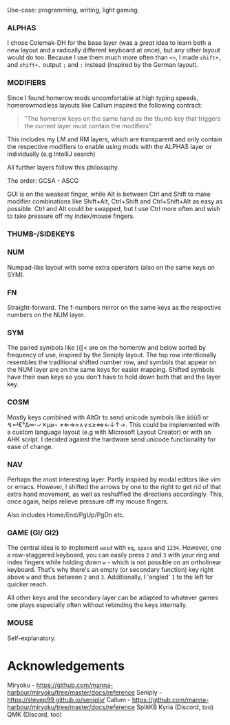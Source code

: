 Use-case: programming, writing, light gaming.


### ALPHAS
I chose Colemak-DH for the base layer (was a *great* idea to learn both a new layout and a radically different keyboard at once), but any other layout would do too.
Because I use them much more often than `<>`, I made `shift+,` and `shift+.` output `;` and `:` instead (inspired by the German layout).

### MODIFIERS
Since I found homerow mods uncomfortable at high typing speeds, homerowmodless layouts like Callum inspired the following contract:

> "The homerow keys on the same hand as the thumb key that triggers the current layer must contain the modifiers"

This includes my LM and RM layers, which are transparent and only contain the respective modifiers to enable using mods with the ALPHAS layer or individually (e.g IntelliJ search)

All further layers follow this philosophy.

The order:
GCSA - ASCG

GUI is on the weakest finger, while Alt is between Ctrl and Shift to make modifier combinations like Shift+Alt, Ctrl+Shift and Ctrl+Shift+Alt as easy as possible. Ctrl and Alt could be swapped, but I use Ctrl more often and wish to take pressure off my index/mouse fingers.

### THUMB-/SIDEKEYS

### NUM
Numpad-like layout with some extra operators (also on the same keys on SYM).

### FN

Straight-forward. The f-numbers mirror on the same keys as the respective numbers on the NUM layer. 

### SYM

The paired symbols like ({[< are on the homerow and below sorted by frequency of use, inspired by the Seniply layout. The top row intentionally resembles the traditional shifted number row, and symbols that appear on the NUM layer are on the same keys for easier mapping. Shifted symbols have their own keys so you don't have to hold down both that and the layer key.

### COSM

Mostly keys combined with AltGr to send unicode symbols like äöüß or ↯↵€°Δ∞·✓✕μ⌀¬ ≠⇐⇒≈∧∨≤≥⇔←↓↑→. This could be implemented with a custom language layout (e.g with Microsoft Layout Creator) or with an AHK script. I decided against the hardware send unicode functionality for ease of change.

### NAV
Perhaps the most interesting layer.
Partly inspired by modal editors like vim or emacs. However, I shifted the arrows by one to the right to get rid of that extra hand movement, as well as reshuffled the directions accordingly. This, once again, helps relieve pressure off my mouse fingers.

Also includes Home/End/PgUp/PgDn etc.

### GAME (GI/ GI2)
The central idea is to implement `wasd` with `eq`, `space` and `1234`. However, one a row-staggered keyboard, you can easily press `2` and `3` with your ring and index fingers while holding down `w` - which is not possible on an ortholinear keyboard. That's why there's an empty (or secondary function) key right above `w` and thus between `2` and `3`. Additionally, I 'angled' `1` to the left for quicker reach.

All other keys and the secondary layer can be adapted to whatever games one plays especially often without rebinding the keys internally.

### MOUSE
Self-explanatory.

# Acknowledgements
Miryoku - https://github.com/manna-harbour/miryoku/tree/master/docs/reference
Seniply - https://stevep99.github.io/seniply/
Callum - https://github.com/manna-harbour/miryoku/tree/master/docs/reference
SplitKB Kyria (Discord, too)
QMK (Discord, too)